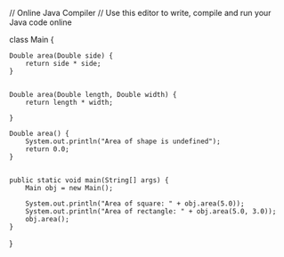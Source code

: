 // Online Java Compiler
// Use this editor to write, compile and run your Java code online

class Main {
    
    Double area(Double side) {
        return side * side;
    }

    
    Double area(Double length, Double width) {
        return length * width;
        
    }
    
    Double area() {
        System.out.println("Area of shape is undefined");
        return 0.0;
    }

    
    public static void main(String[] args) {
        Main obj = new Main();

        System.out.println("Area of square: " + obj.area(5.0));
        System.out.println("Area of rectangle: " + obj.area(5.0, 3.0));
        obj.area(); 
    }
}
